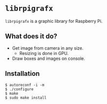 # `librpigrafx`

`librpigrafx` is a graphic library for Raspberry Pi.


## What does it do?

* Get image from camera in any size.
    * Resizing is done in GPU.
* Draw boxes and images on console.


## Installation

```
$ autoreconf -i -m
$ ./configure
$ make
$ sudo make install
```
